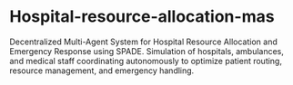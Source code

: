 # Hospital-resource-allocation-mas
Decentralized Multi-Agent System for Hospital Resource Allocation and Emergency Response using SPADE.  Simulation of hospitals, ambulances, and medical staff coordinating autonomously to optimize patient routing,  resource management, and emergency handling.
